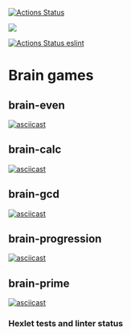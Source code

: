 [![Actions Status](https://github.com/anatolii-serzhantov/frontend-project-lvl1/workflows/hexlet-check/badge.svg)](https://github.com/anatolii-serzhantov/frontend-project-lvl1/actions)

<a href="https://codeclimate.com/github/anatolii-serzhantov/frontend-project-lvl1/maintainability"><img src="https://api.codeclimate.com/v1/badges/7bb8152869de1d858a56/maintainability" /></a>

[![Actions Status eslint](https://github.com/anatolii-serzhantov/frontend-project-lvl1/actions/workflows/eslint-check.yml/badge.svg)](https://github.com/anatolii-serzhantov/frontend-project-lvl1/actions)

# Brain games
## brain-even
[![asciicast](https://asciinema.org/a/403716.svg)](https://asciinema.org/a/403716)
## brain-calc
[![asciicast](https://asciinema.org/a/403738.svg)](https://asciinema.org/a/403738)
## brain-gcd
[![asciicast](https://asciinema.org/a/403739.svg)](https://asciinema.org/a/403739)
## brain-progression
[![asciicast](https://asciinema.org/a/403742.svg)](https://asciinema.org/a/403742)
## brain-prime
[![asciicast](https://asciinema.org/a/403741.svg)](https://asciinema.org/a/403741)
### Hexlet tests and linter status